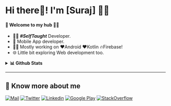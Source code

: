 # Hi there👋! I'm [Suraj] 🙋‍♂️


#### 🎍 Welcome to my hub 👨‍💻

- 👨‍💻 ***#SelfTaught*** Developer.
- 📱 Mobile App developer.
- 👨‍💻 Mostly working on ❤️Android ❤️Kotlin 🔥Firebase!
- 🌐 Little bit exploring Web development too.


<details>
  <summary><b>📊 Github Stats</b></summary>
  <p align="center"> <img src="https://github-readme-stats.vercel.app/api?username=surajbahadur&count_private=true&show_icons=true&include_all_commits=true" alt="Suraj Bahadur | Stats" />
</details>

---

## 🔗 Know more about me 

[![Mail](https://img.shields.io/badge/-Say%20Hi!-black?style=for-the-badge&logo=gmail)](mailto:suraj.bahadur2@gmail.com)
[![Twitter](https://img.shields.io/badge/-Twitter-black?style=for-the-badge&logo=twitter)](https://twitter.com/surajbahadur1)
[![Linkedin](https://img.shields.io/badge/-LinkedIn-black?style=for-the-badge&logo=Linkedin)](https://www.linkedin.com/in/suraj-bahadur-96015ab6/)
[![Google Play](https://img.shields.io/badge/-Google%20Play-black?style=for-the-badge&logo=google-play)](https://play.google.com/store/apps/details?id=com.codepundit.fontskeyboard.fonts)
[![StackOverflow](https://img.shields.io/badge/-Stackoverflow-black?style=for-the-badge&logo=stackoverflow)](https://stackoverflow.com/users/6770343/suraj-bahadur?tab=profile)

<!--
**SurajBahadur/SurajBahadur** is a ✨ _special_ ✨ repository because its `README.md` (this file) appears on your GitHub profile.

Here are some ideas to get you started:

- 🔭 I’m currently working on ...
- 🌱 I’m currently learning ...
- 👯 I’m looking to collaborate on ...
- 🤔 I’m looking for help with ...
- 💬 Ask me about ...
- 📫 How to reach me: ...
- 😄 Pronouns: ...
- ⚡ Fun fact: ...
-->
